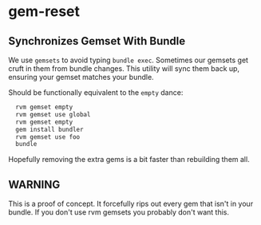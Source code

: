 gem-reset
=========

Synchronizes Gemset With Bundle
-------------------------------

We use `gemsets` to avoid typing `bundle exec`.
Sometimes our gemsets get cruft in them from bundle changes.
This utility will sync them back up, ensuring your gemset matches your bundle.

Should be functionally equivalent to the `empty` dance:

```sh
  rvm gemset empty
  rvm gemset use global
  rvm gemset empty
  gem install bundler
  rvm gemset use foo
  bundle
```

Hopefully removing the extra gems is a bit faster than rebuilding them all.

WARNING
-------

This is a proof of concept. It forcefully rips out every gem that isn't in your bundle.
If you don't use rvm gemsets you probably don't want this.

